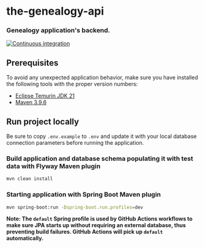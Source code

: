 the-genealogy-api
=================

### Genealogy application's backend.

[![Continuous integration](https://github.com/the-genealogy-project/the-genealogy-api/actions/workflows/build.yaml/badge.svg)](https://github.com/the-genealogy-project/the-genealogy-api/actions/workflows/build.yaml)

Prerequisites
-------------

To avoid any unexpected application behavior, make sure you have installed the following tools with the proper version
numbers:

- [Eclipse Temurin JDK 21](https://adoptium.net/temurin/releases/?version=21)
- [Maven 3.9.6](https://maven.apache.org/download.cgi)

Run project locally
-------------------

Be sure to copy `.env.example` to `.env` and update it with your local database connection parameters before running the
application.

### Build application and database schema populating it with test data with Flyway Maven plugin

```bash
mvn clean install
```

### Starting application with Spring Boot Maven plugin

```bash
mvn spring-boot:run -Dspring-boot.run.profiles=dev
```

**Note: The `default` Spring profile is used by GitHub Actions workflows to make sure JPA starts up without requiring
an external database, thus preventing build failures. GitHub Actions will pick up `default` automatically.**
